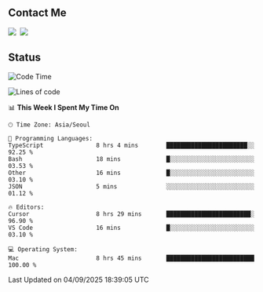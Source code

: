 ## Contact Me
<a href="https://instagram.com/_hongrok"><img src="https://img.shields.io/badge/Instagram-E4405F?style=for-the-badge&logo=Instagram&logoColor=white"/></a>&nbsp;
<img src="https://img.shields.io/badge/HongRok @hlog2e-5865F2?style=for-the-badge&logo=Discord&logoColor=white"/>&nbsp;

## Status

<!--START_SECTION:waka-->
![Code Time](http://img.shields.io/badge/Code%20Time-1%2C023%20hrs%2012%20mins-blue)

![Lines of code](https://img.shields.io/badge/From%20Hello%20World%20I%27ve%20Written-727.0%20thousand%20lines%20of%20code-blue)

📊 **This Week I Spent My Time On** 

```text
🕑︎ Time Zone: Asia/Seoul

💬 Programming Languages: 
TypeScript               8 hrs 4 mins        ███████████████████████░░   92.25 % 
Bash                     18 mins             █░░░░░░░░░░░░░░░░░░░░░░░░   03.53 % 
Other                    16 mins             █░░░░░░░░░░░░░░░░░░░░░░░░   03.10 % 
JSON                     5 mins              ░░░░░░░░░░░░░░░░░░░░░░░░░   01.12 % 

🔥 Editors: 
Cursor                   8 hrs 29 mins       ████████████████████████░   96.90 % 
VS Code                  16 mins             █░░░░░░░░░░░░░░░░░░░░░░░░   03.10 % 

💻 Operating System: 
Mac                      8 hrs 45 mins       █████████████████████████   100.00 % 
```


 Last Updated on 04/09/2025 18:39:05 UTC
<!--END_SECTION:waka-->

